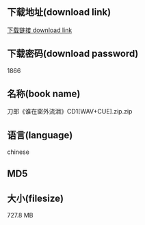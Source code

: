 ## 下载地址(download link)
[下载链接 download link](https://tutu365.netlify.app/?s=%E5%88%80%E9%83%8E%E3%80%8A%E8%B0%81%E5%9C%A8%E7%AA%97%E5%A4%96%E6%B5%81%E6%B3%AA%E3%80%8BCD1%5BWAV%2BCUE%5D.zip)

## 下载密码(download password)
1866

## 名称(book name)
刀郎《谁在窗外流泪》CD1[WAV+CUE].zip.zip

## 语言(language)
chinese

## MD5


## 大小(filesize)
727.8 MB
